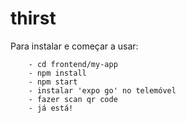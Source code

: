 # thirst


Para instalar e começar a usar:
	
		- cd frontend/my-app
		- npm install
		- npm start 
		- instalar 'expo go' no telemóvel 
		- fazer scan qr code 
		- já está!

